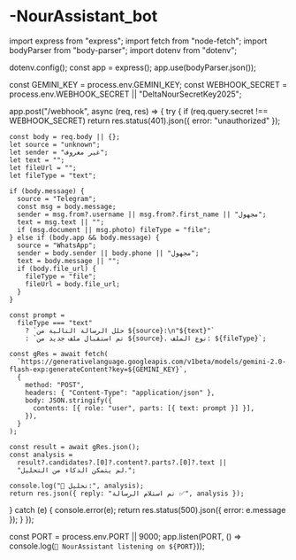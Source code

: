 # -NourAssistant_bot
import express from "express";
import fetch from "node-fetch";
import bodyParser from "body-parser";
import dotenv from "dotenv";

dotenv.config();
const app = express();
app.use(bodyParser.json());

const GEMINI_KEY = process.env.GEMINI_KEY;
const WEBHOOK_SECRET = process.env.WEBHOOK_SECRET || "DeltaNourSecretKey2025";

app.post("/webhook", async (req, res) => {
  try {
    if (req.query.secret !== WEBHOOK_SECRET)
      return res.status(401).json({ error: "unauthorized" });

    const body = req.body || {};
    let source = "unknown";
    let sender = "غير معروف";
    let text = "";
    let fileUrl = "";
    let fileType = "text";

    if (body.message) {
      source = "Telegram";
      const msg = body.message;
      sender = msg.from?.username || msg.from?.first_name || "مجهول";
      text = msg.text || "";
      if (msg.document || msg.photo) fileType = "file";
    } else if (body.app && body.message) {
      source = "WhatsApp";
      sender = body.sender || body.phone || "مجهول";
      text = body.message || "";
      if (body.file_url) {
        fileType = "file";
        fileUrl = body.file_url;
      }
    }

    const prompt =
      fileType === "text"
        ? `حلل الرسالة التالية من ${source}:\n"${text}"`
        : `تم استقبال ملف جديد من ${source}. نوع الملف: ${fileType}`;

    const gRes = await fetch(
      `https://generativelanguage.googleapis.com/v1beta/models/gemini-2.0-flash-exp:generateContent?key=${GEMINI_KEY}`,
      {
        method: "POST",
        headers: { "Content-Type": "application/json" },
        body: JSON.stringify({
          contents: [{ role: "user", parts: [{ text: prompt }] }],
        }),
      }
    );

    const result = await gRes.json();
    const analysis =
      result?.candidates?.[0]?.content?.parts?.[0]?.text ||
      "لم يتمكن الذكاء من التحليل.";

    console.log("📩 تحليل:", analysis);
    return res.json({ reply: "تم استلام الرسالة ✅", analysis });
  } catch (e) {
    console.error(e);
    return res.status(500).json({ error: e.message });
  }
});

const PORT = process.env.PORT || 9000;
app.listen(PORT, () => console.log(`🚀 NourAssistant listening on ${PORT}`));
